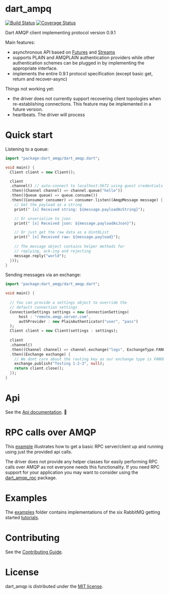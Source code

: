 # dart_ampq

[![Build Status](https://drone.io/github.com/achilleasa/dart_amqp/status.png)](https://drone.io/github.com/achilleasa/dart_amqp/latest)
[![Coverage Status](https://coveralls.io/repos/achilleasa/dart_amqp/badge.svg)](https://coveralls.io/r/achilleasa/dart_amqp)

Dart AMQP client implementing protocol version 0.9.1

Main features:
 - asynchronous API based on [Futures](https://api.dartlang.org/apidocs/channels/stable/dartdoc-viewer/dart:async.Future) and [Streams](https://api.dartlang.org/apidocs/channels/stable/dartdoc-viewer/dart-async.Stream)
 - supports PLAIN and AMQPLAIN authentication providers while other authentication schemes can be plugged in by implementing the appropriate interface.
 - implements the entire 0.9.1 protocol specification (except basic get, return and recover-async)

Things not working yet:
- the driver does not currently support recovering client topologies when re-establishing connections. This feature may be implemented in a future version. 
- heartbeats. The driver will process

# Quick start

Listening to a queue:

```dart
import "package:dart_amqp/dart_amqp.dart";

void main() {
  Client client = new Client();

  client
  .channel() // auto-connect to localhost:5672 using guest credentials
  .then((Channel channel) => channel.queue("hello"))
  .then((Queue queue) => queue.consume())
  .then((Consumer consumer) => consumer.listen((AmqpMessage message) {
    // Get the payload as a string
    print(" [x] Received string: ${message.payloadAsString}");

    // Or unserialize to json
    print(" [x] Received json: ${message.payloadAsJson}");

    // Or just get the raw data as a Uint8List
    print(" [x] Received raw: ${message.payload}");
    
    // The message object contains helper methods for 
    // replying, ack-ing and rejecting
    message.reply("world");
  }));
}
```

Sending messages via an exchange:
```dart
import "package:dart_amqp/dart_amqp.dart";

void main() {
  
  // You can provide a settings object to override the
  // default connection settings
  ConnectionSettings settings = new ConnectionSettings(
      host : "remote.amqp.server.com",
      authProvider : new PlainAuthenticator("user", "pass")
  );
  Client client = new Client(settings : settings);
  
  client
  .channel()
  .then((Channel channel) => channel.exchange("logs", ExchangeType.FANOUT))
  .then((Exchange exchange) {
    // We dont care about the routing key as our exchange type is FANOUT
    exchange.publish("Testing 1-2-3", null);
    return client.close();
  });
}
```

# Api

See the [Api documentation](https://github.com/achilleasa/dart_amqp/blob/master/API.md).

# RPC calls over AMQP

This [example](https://github.com/achilleasa/dart_amqp/tree/master/examples/rpc) illustrates how to get a basic RPC server/client up and running using just the provided api calls. 

The driver does not provide any helper classes for easily performing RPC calls over AMQP as not everyone needs this
functionality. If you need RPC support for your application you may want to consider using the [dart\_amqp\_rpc](https://pub.dartlang.org/packages/dart_amqp_rpc) package.

# Examples

The [examples](https://github.com/achilleasa/dart_amqp/tree/master/examples) folder contains implementations of the six RabbitMQ getting started [tutorials](https://www.rabbitmq.com/getstarted.html).

# Contributing

See the [Contributing Guide](https://github.com/achilleasa/dart_cassandra_cql/blob/master/CONTRIBUTING.md).


# License

dart\_amqp is distributed under the [MIT license](https://github.com/achilleasa/dart_amqp/blob/master/LICENSE).
